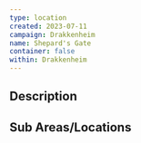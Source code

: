 ```yaml
---
type: location
created: 2023-07-11
campaign: Drakkenheim
name: Shepard's Gate
container: false
within: Drakkenheim
---
```


## Description


## Sub Areas/Locations

<!-- QueryToSerialize: LIST FROM "TTRPG/Drakkenheim/Locations" WHERE within = "Shepard's Gate" -->
